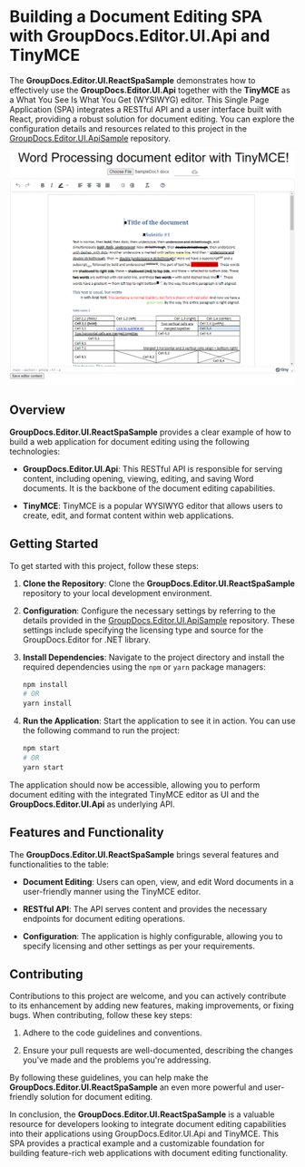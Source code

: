 # Building a Document Editing SPA with GroupDocs.Editor.UI.Api and TinyMCE

The **GroupDocs.Editor.UI.ReactSpaSample** demonstrates how to effectively use the **GroupDocs.Editor.UI.Api** together with the **TinyMCE** as a What You See Is What You Get (WYSIWYG) editor. This Single Page Application (SPA) integrates a RESTful API and a user interface built with React, providing a robust solution for document editing. You can explore the configuration details and resources related to this project in the [GroupDocs.Editor.UI.ApiSample](https://github.com/groupdocs-editor/GroupDocs.Editor-for-.NET-UI/tree/word-processing-api/samples/GroupDocs.Editor.UI.ApiSample) repository.

![Editor show](docs/image.png)

## Overview

**GroupDocs.Editor.UI.ReactSpaSample** provides a clear example of how to build a web application for document editing using the following technologies:

- **GroupDocs.Editor.UI.Api**: This RESTful API is responsible for serving content, including opening, viewing, editing, and saving Word documents. It is the backbone of the document editing capabilities.

- **TinyMCE**: TinyMCE is a popular WYSIWYG editor that allows users to create, edit, and format content within web applications.

## Getting Started

To get started with this project, follow these steps:

1. **Clone the Repository**: Clone the **GroupDocs.Editor.UI.ReactSpaSample** repository to your local development environment.

2. **Configuration**: Configure the necessary settings by referring to the details provided in the [GroupDocs.Editor.UI.ApiSample](https://github.com/groupdocs-editor/GroupDocs.Editor-for-.NET-UI/tree/word-processing-api/samples/GroupDocs.Editor.UI.ApiSample) repository. These settings include specifying the licensing type and source for the GroupDocs.Editor for .NET library.

3. **Install Dependencies**: Navigate to the project directory and install the required dependencies using the `npm` or `yarn` package managers:

   ```bash
   npm install
   # OR
   yarn install
   ```

4. **Run the Application**: Start the application to see it in action. You can use the following command to run the project:

   ```bash
   npm start
   # OR
   yarn start
   ```

The application should now be accessible, allowing you to perform document editing with the integrated TinyMCE editor as UI and the **GroupDocs.Editor.UI.Api** as underlying API.

## Features and Functionality

The **GroupDocs.Editor.UI.ReactSpaSample** brings several features and functionalities to the table:

- **Document Editing**: Users can open, view, and edit Word documents in a user-friendly manner using the TinyMCE editor.

- **RESTful API**: The API serves content and provides the necessary endpoints for document editing operations.

- **Configuration**: The application is highly configurable, allowing you to specify licensing and other settings as per your requirements.

## Contributing

Contributions to this project are welcome, and you can actively contribute to its enhancement by adding new features, making improvements, or fixing bugs. When contributing, follow these key steps:

1. Adhere to the code guidelines and conventions.

2. Ensure your pull requests are well-documented, describing the changes you've made and the problems you're addressing.

By following these guidelines, you can help make the **GroupDocs.Editor.UI.ReactSpaSample** an even more powerful and user-friendly solution for document editing.

In conclusion, the **GroupDocs.Editor.UI.ReactSpaSample** is a valuable resource for developers looking to integrate document editing capabilities into their applications using GroupDocs.Editor.UI.Api and TinyMCE. This SPA provides a practical example and a customizable foundation for building feature-rich web applications with document editing functionality.